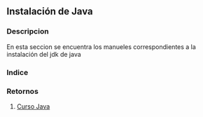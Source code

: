 ## Instalación de Java
### Descripcion
En esta seccion se encuentra los manueles correspondientes a la instalación del jdk de java

### Indice

### Retornos
1. [Curso Java](https://github.com/patoba/Curso-Java 'Curso Java')
